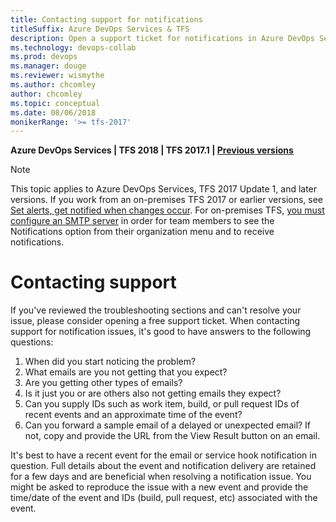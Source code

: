 ```yaml
---
title: Contacting support for notifications
titleSuffix: Azure DevOps Services & TFS 
description: Open a support ticket for notifications in Azure DevOps Services or Team Foundation Server  
ms.technology: devops-collab
ms.prod: devops
ms.manager: douge
ms.reviewer: wismythe
ms.author: chcomley
author: chcomley
ms.topic: conceptual
ms.date: 08/06/2018  
monikerRange: '>= tfs-2017'
---
```


<b>Azure DevOps Services | TFS 2018 | TFS 2017.1 | [Previous versions](../work/track/alerts-and-notifications.md)</b> 

> [!NOTE]  
> This topic applies to Azure DevOps Services, TFS 2017 Update 1, and later versions. If you work from an on-premises TFS 2017 or earlier versions, see [Set alerts, get notified when changes occur](../work/track/alerts-and-notifications.md). For on-premises TFS, [you must configure an SMTP server](/tfs/server/admin/setup-customize-alerts) in order for team members to see the Notifications option from their organization menu and to receive notifications.

# Contacting support

If you've reviewed the troubleshooting sections and can't resolve your issue, please consider opening a free support ticket. When contacting support for notification issues, it's good to have answers to the following questions:

1. When did you start noticing the problem?
1. What emails are you not getting that you expect?
1. Are you getting other types of emails?
1. Is it just you or are others also not getting emails they expect?
1. Can you supply IDs such as work item, build, or pull request IDs of recent events and an approximate time of the event?
1. Can you forward a sample email of a delayed or unexpected email? If not, copy and provide the URL from the View Result button on an email.

It's best to have a recent event for the email or service hook notification in question. Full details about the event and notification delivery are retained for a few days and are beneficial when resolving a notification issue. You might be asked to reproduce the issue with a new event and provide the time/date of the event and IDs (build, pull request, etc) associated with the event.